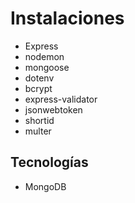 # Instalaciones

- Express
- nodemon
- mongoose 
- dotenv
- bcrypt
- express-validator
- jsonwebtoken
- shortid
- multer

## Tecnologías

- MongoDB
